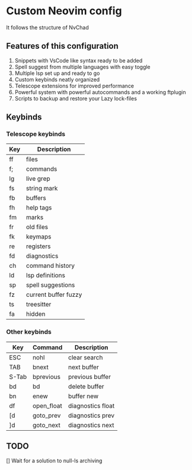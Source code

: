 # Custom Neovim config

It follows the structure of NvChad

## Features of this configuration

1. Snippets with VsCode like syntax ready to be added
2. Spell suggest from multiple languages with easy toggle
3. Multiple lsp set up and ready to go
4. Custom keybinds neatly organized
5. Telescope extensions for improved performance
6. Powerful system with powerful autocommands and a working ftplugin
7. Scripts to backup and restore your Lazy lock-files

## Keybinds

### Telescope keybinds

| Key | Description          |
| --- | -------------------- |
| ff  | files                |
| f;  | commands             |
| lg  | live grep            |
| fs  | string mark          |
| fb  | buffers              |
| fh  | help tags            |
| fm  | marks                |
| fr  | old files            |
| fk  | keymaps              |
| re  | registers            |
| fd  | diagnostics          |
| ch  | command history      |
| ld  | lsp definitions      |
| sp  | spell suggestions    |
| fz  | current buffer fuzzy |
| ts  | treesitter           |
| fa  | hidden               |

### Other keybinds

| Key   | Command    | Description       |
| ----- | ---------- | ----------------- |
| ESC   | nohl       | clear search      |
| TAB   | bnext      | next buffer       |
| S-Tab | bprevious  | previous buffer   |
| bd    | bd         | delete buffer     |
| bn    | enew       | buffer new        |
| df    | open_float | diagnostics float |
| [d    | goto_prev  | diagnostics prev  |
| ]d    | goto_next  | diagnostics next  |

## TODO

[] Wait for a solution to null-ls archiving
